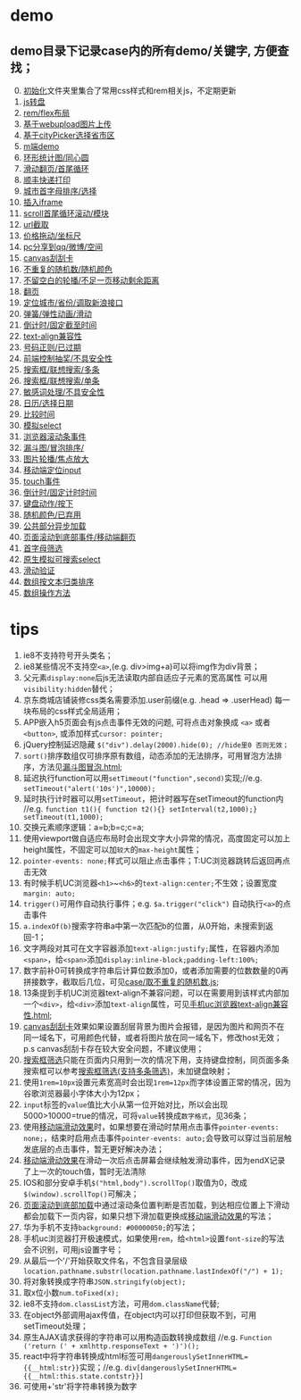 ﻿# demo
## demo目录下记录case内的所有demo/关键字, 方便查找；
0. [初始化](初始化)文件夹里集合了常用css样式和rem相关js，不定期更新
1. [js转盘](js转盘demo)
2. [rem/flex布局](rem自适应flex布局demo)
3. [基于webupload图片上传](图片上传)
4. [基于cityPicker选择省市区](地址)
5. [m端demo](手机商城demo)
6. [环形统计图/同心圆](环形统计图)
7. [滑动翻页/首尾循环](移动端滑动翻页浏览图片)
8. [顺丰快递打印](顺丰快递打印单)
9. [城市首字母排序/选择](首字母选择城市)
10. [插入iframe](addiframe.html)
11. [scroll首尾循环滚动/模块](scroll循环滚动.js)
12. [url截取](url截取传递数据.js)
13. [价格拖动/坐标尺](价格拖动.rar)
14. [pc分享到qq/微博/空间](分享.js)
15. [canvas刮刮卡](刮刮卡.html)
16. [不重复的随机数/随机颜色](取不重复的随机数.js)
17. [不留空白的轮播/不足一页移动剩余距离](可视区内不留空的轮播效果.html)
18. [翻页](固定显示n条的翻页.js)
19. [定位城市/省份/调取新浪接口](城市定位.js)
20. [弹簧/弹性动画/滑动](基于移动端滑动效果js的弹性动画效果.html)
21. [倒计时/固定截至时间](对比时间倒计时.html)
22. [text-align兼容性](手机uc浏览器text-align兼容性.html)
23. [号码正则/已过期](手机号码正则和判断.js)
24. [前端控制抽奖/不具安全性](抽奖demo.html)
25. [搜索框/联想搜索/多条](搜索框筛选(支持多条筛选).html)
26. [搜索框/联想搜索/单条](搜索框筛选.html)
27. [敏感词处理/不具安全性](敏感信息处理.js)
28. [日历/选择日期](日期选择.zip)
29. [比较时间](时间对比.js)
30. [模拟select](模拟select.html)
31. [浏览器滚动条事件](滚动条滚动和结束事件.js)
32. [漏斗图/冒泡排序/](漏斗图冒泡.html)
33. [图片轮播/焦点放大](焦点图放大.html)
34. [移动端定位input](移动端打开键盘定位input.js)
35. [touch事件](移动端滑动效果.js)
36. [倒计时/固定计时时间](规定时间的倒计时.html)
37. [键盘动作/按下](键盘按键动作.js)
38. [随机颜色/已弃用](随机颜色.html)
39. [公共部分异步加载](静态加载页面公共部分.js)
40. [页面滚动到底部事件/移动端翻页](页面滚动到底部加载.js)
41. [首字母筛选](首字母筛选.html)
42. [原生模拟可搜索select](原生模拟可搜索select)
43. [滑动验证](touchtest)
43. [数组按文本归类排序](数组按文本归类排序.js)
44. [数组操作方法](Arr.js)

# tips

1. ie8不支持符号开头类名；
2. ie8某些情况不支持空`<a>`,(e.g. div>img+a)可以将img作为div背景；
3. 父元素```display:none```后js无法读取内部自适应子元素的宽高属性 可以用```visibility:hidden```替代；
4. 京东商城店铺装修css类名需要添加.user前缀(e.g. .head => .userHead) 每一块布局的css样式全局适用；
5. APP嵌入h5页面会有js点击事件无效的问题, 可将点击对象换成 `<a>` 或者 `<button>`, 或添加样式```cursor: pointer;```
6. jQuery控制延迟隐藏 ```$("div").delay(2000).hide(0); //hide里0 否则无效；```
7. `sort()`排序数组仅可排序原有数组，动态添加的无法排序，可用冒泡方法排序，方法见[漏斗图冒泡.html](漏斗图冒泡.html);
8. 延迟执行function可以用```setTimeout("function",second)```实现;//e.g. ```setTimeout("alert('10s')",10000);```
9. 延时执行计时器可以用`setTimeout`，把计时器写在setTimeout的function内 //e.g. ```function t1(){ function t2(){} setInterval(t2,1000);} setTimeout(t1,1000);```
10. 交换元素顺序逻辑：a=b;b=c;c=a;
11. 使用viewport做自适应布局时会出现文字大小异常的情况，高度固定可以加上height属性，不固定可以加`较大`的`max-height`属性；
12. ```pointer-events: none;```样式可以阻止点击事件；T:UC浏览器跳转后返回再点击无效
13. 有时候手机UC浏览器`<h1>`~`<h6>`的```text-align:center;```不生效；设置宽度```margin: auto;```
14. `trigger()`可用作自动执行事件；e.g.  ```$a.trigger("click")``` 自动执行`<a>`的点击事件
15. ```a.indexOf(b)```搜索字符串a中第一次匹配b的位置，从0开始，未搜索到返回-1；
16. 文字两段对其可在文字容器添加```text-align:justify;```属性，在容器内添加`<span>`，给`<span>`添加```display:inline-block;padding-left:100%;```
17. 数字前补0可转换成字符串后计算位数添加0，或者添加需要的位数数量的0再拼接数字，截取后几位，可见[case/取不重复的随机数.js](取不重复的随机数.js);
18. 13条提到手机UC浏览器text-align不兼容问题，可以在需要用到该样式内部加一个`<div>`，给`<div>`添加`text-align`属性，可见[手机uc浏览器text-align兼容性.html](手机uc浏览器text-align兼容性.html);
19. [canvas刮刮卡](刮刮卡.html)效果如果设置刮层背景为图片会报错，是因为图片和网页不在同一域名下，可用颜色代替，或者将图片放在同一域名下，修改host无效；p.s canvas刮刮卡存在较大安全问题，不建议使用；
20. [搜索框筛选](搜索框筛选.html)只能在页面内只用到一次的情况下用，支持键盘控制，同页面多条搜索框可以参考[搜索框筛选(支持多条筛选)](搜索框筛选(支持多条筛选).html)，未加键盘映射；
21. 使用```1rem=10px```设置元素宽高时会出现```1rem=12px```而字体设置正常的情况，因为谷歌浏览器最小字体大小为12px；
22. `input`标签的`value`值比大小从第一位开始对比，所以会出现5000>10000=true的情况，可将`value`转换成`数字格式`，见36条；
23. 使用[移动端滑动效果](移动端滑动效果.js)时，如果想要在滑动时禁用点击事件```pointer-events: none;```，结束时启用点击事件```pointer-events: auto;```会导致可以穿过当前层触发底层的点击事件，暂无更好解决办法；
24. [移动端滑动效果](移动端滑动效果.js)在滑动一次后点击屏幕会继续触发滑动事件，因为endX记录了上一次的touch值，暂时无法清除
25. IOS和部分安卓手机```$("html,body").scrollTop()```取值为0，改成```$(window).scrollTop()```可解决；
26. [页面滚动到底部加载](页面滚动到底部加载.js)中通过滚动条位置判断是否加载，到达相应位置上下滑动都会加载下一页内容，如果只想下滑加载更换成[移动端滑动效果](移动端滑动效果.js)的写法；
27. 华为手机不支持```background: #00000050;```的写法；
28. 手机uc浏览器打开极速模式，如果使用`rem`，给`<html>`设置`font-size`的写法会不识别，可用js设置字号；
29. 从最后一个'/'开始获取文件名，不包含目录层级 ```location.pathname.substr(location.pathname.lastIndexOf("/") + 1);```
30. 将对象转换成字符串```JSON.stringify(object);```
31. 取x位小数```num.toFixed(x);```
32. ie8不支持```dom.classList```方法，可用```dom.className```代替;
33. 在object外部调用ajax传值，在object内可以打印但获取不到，可用setTimeout处理；
34. 原生AJAX请求获得的字符串可以用构造函数转换成数组 //e.g. ```Function ('return (' + xmlhttp.responseText + ')')();```
35. react中将字符串转换成html标签可用```dangerouslySetInnerHTML={{__html:str}}```实现；//e.g. ```div[dangerouslySetInnerHTML={{__html:this.state.contstr}}]```
36. 可使用+'str'将字符串转换为数字
